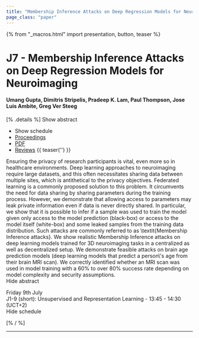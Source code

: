 ```yaml
---
title: "Membership Inference Attacks on Deep Regression Models for Neuroimaging"
page_class: "paper"
---
```


{% from "_macros.html" import presentation, button, teaser %}

# J7 - Membership Inference Attacks on Deep Regression Models for Neuroimaging

#### Umang Gupta, Dimitris Stripelis, Pradeep K. Lam, Paul Thompson, Jose Luis Ambite, Greg Ver Steeg

[% .details %]
<a class="toggle_visibility" data-selector=".abstract" data-level="3">Show abstract</a>
- <a class="toggle_visibility" data-selector=".schedule" data-level="3">Show schedule</a>
- <a href="">Proceedings</a>
- <a href="https://openreview.net/pdf?id=8lL_y9n-CV">PDF</a>
- <a href="https://openreview.net/forum?id=8lL_y9n-CV">Reviews</a>
{{ teaser('') }}

<p>
    <span class="abstract">
        Ensuring the privacy of research participants is vital, even more so in healthcare environments. Deep learning approaches to neuroimaging require large datasets, and this often necessitates sharing data between multiple sites, which is antithetical to the privacy objectives. Federated learning is a commonly proposed solution to this problem. It circumvents the need for data sharing by sharing parameters during the training process. However, we demonstrate that allowing access to parameters may leak private information even if data is never directly shared. In particular, we show that it is possible to infer if a sample was used to train the model given only access to the model prediction (black-box) or access to the model itself (white-box) and some leaked samples from the training data distribution. Such attacks are commonly referred to as \textit{Membership Inference attacks}. We show realistic Membership Inference attacks on deep learning models trained for 3D neuroimaging tasks in a centralized as well as decentralized setup. We demonstrate feasible attacks on brain age prediction models (deep learning models that predict a person\'s age from their brain MRI scan). We correctly identified whether an MRI scan was used in model training with a 60% to over 80% success rate depending on model complexity and security assumptions.
        <br>
        <span class="actions"><a class="toggle_visibility" data-level="2">Hide abstract</a></span>
    </span>
</p>

<p>
    <span class="schedule">
         Friday 9th July<br>J1-9 (short): Unsupervised and Representation Learning - 13:45 - 14:30 (UCT+2)
        <br>
        <span class="actions"><a class="toggle_visibility" data-level="2">Hide schedule</a></span>
    </span>
</p>

[% / %]


---


